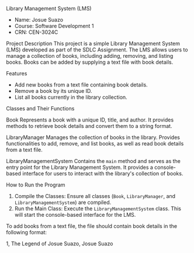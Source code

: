  Library Management System (LMS)

- Name: Josue Suazo
- Course: Software Development 1
- CRN: CEN-3024C

 Project Description
This project is a simple Library Management System (LMS) developed as part of the SDLC Assignment. The LMS allows users to manage a collection of books, including adding, removing, and listing books. Books can be added by supplying a text file with book details.

 Features
- Add new books from a text file containing book details.
- Remove a book by its unique ID.
- List all books currently in the library collection.


 Classes and Their Functions

Book
Represents a book with a unique ID, title, and author. It provides methods to retrieve book details and convert them to a string format.

LibraryManager
Manages the collection of books in the library. Provides functionalities to add, remove, and list books, as well as read book details from a text file.

LibraryManagementSystem
Contains the `main` method and serves as the entry point for the Library Management System. It provides a console-based interface for users to interact with the library's collection of books.

How to Run the Program
1. Compile the Classes: Ensure all classes (`Book`, `LibraryManager`, and `LibraryManagementSystem`) are compiled.
2. Run the Main Class: Execute the `LibraryManagementSystem` class. This will start the console-based interface for the LMS.


To add books from a text file, the file should contain book details in the following format:

1, The Legend of Josue Suazo, Josue Suazo

